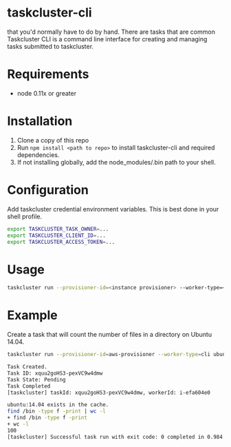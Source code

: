 # taskcluster-cli
that you'd normally have to do by hand. There are tasks that are common
Taskcluster CLI is a command line interface for creating and managing 
tasks submitted to taskcluster.

# Requirements

 - node 0.11x or greater

# Installation
1. Clone a copy of this repo
2. Run `npm install <path to repo>` to install taskcluster-cli and required dependencies.
3. If not installing globally, add the node_modules/.bin path to your shell.

# Configuration

Add taskcluster credential environment variables.  This is best done in your shell profile.

```sh
export TASKCLUSTER_TASK_OWNER=...
export TASKCLUSTER_CLIENT_ID=...
export TASKCLUSTER_ACCESS_TOKEN=...
```

# Usage

```sh
taskcluster run --provisioner-id=<instance provisioner> --worker-type=<worker type> <image> <commands>
```

# Example

Create a task that will count the number of files in a directory on Ubuntu 14.04.

```sh
taskcluster run --provisioner-id=aws-provisioner --worker-type=cli ubuntu:14.04 'find /bin -type f -print | wc -l'

Task Created.
Task ID: xquu2goHS3-pexVC9w4dmw
Task State: Pending
Task Completed
[taskcluster] taskId: xquu2goHS3-pexVC9w4dmw, workerId: i-efa604e0 

ubuntu:14.04 exists in the cache.
find /bin -type f -print | wc -l
+ find /bin -type f -print
+ wc -l
100
[taskcluster] Successful task run with exit code: 0 completed in 0.984 seconds
```
